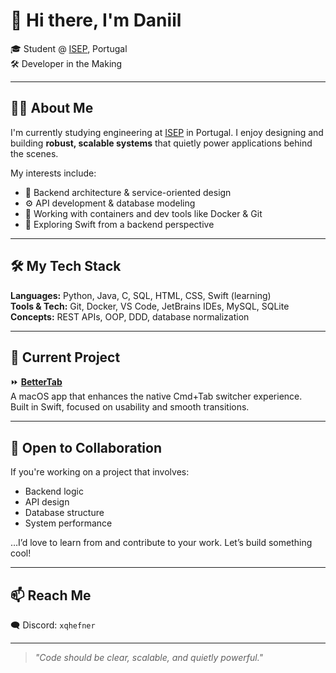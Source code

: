 # 👋 Hi there, I'm Daniil

🎓 Student @ [ISEP](https://github.com/Departamento-de-Engenharia-Informatica), Portugal  
🛠️ Developer in the Making

---

## 👨‍💻 About Me

I'm currently studying engineering at [ISEP](https://github.com/Departamento-de-Engenharia-Informatica) in Portugal. I enjoy designing and building **robust, scalable systems** that quietly power applications behind the scenes.

My interests include:

- 🧱 Backend architecture & service-oriented design  
- ⚙️ API development & database modeling  
- 🐳 Working with containers and dev tools like Docker & Git  
- 🧠 Exploring Swift from a backend perspective  

---

## 🛠️ My Tech Stack

**Languages:** Python, Java, C, SQL, HTML, CSS, Swift (learning)  
**Tools & Tech:** Git, Docker, VS Code, JetBrains IDEs, MySQL, SQLite  
**Concepts:** REST APIs, OOP, DDD, database normalization

---

## 🚧 Current Project

⏩ [**BetterTab**](https://github.com/daniil-pogorelov/Better-Tab)  
A macOS app that enhances the native Cmd+Tab switcher experience.  
Built in Swift, focused on usability and smooth transitions.

---

## 🤝 Open to Collaboration

If you're working on a project that involves:

- Backend logic  
- API design  
- Database structure  
- System performance  

…I’d love to learn from and contribute to your work. Let’s build something cool!

---

## 📫 Reach Me

🗨️ Discord: `xqhefner`  

---

> *"Code should be clear, scalable, and quietly powerful."*
